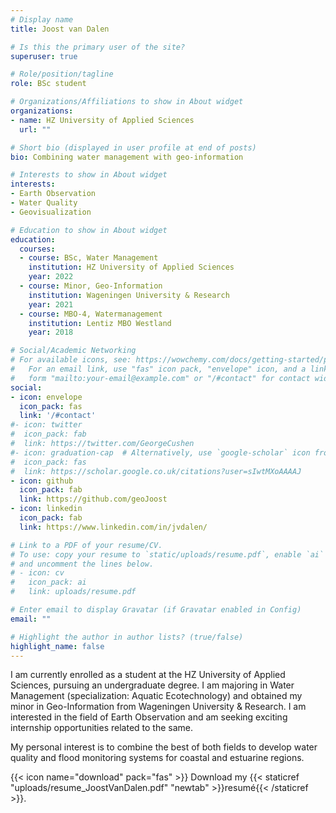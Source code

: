```yaml
---
# Display name
title: Joost van Dalen

# Is this the primary user of the site?
superuser: true

# Role/position/tagline
role: BSc student

# Organizations/Affiliations to show in About widget
organizations:
- name: HZ University of Applied Sciences
  url: ""

# Short bio (displayed in user profile at end of posts)
bio: Combining water management with geo-information

# Interests to show in About widget
interests:
- Earth Observation
- Water Quality
- Geovisualization

# Education to show in About widget
education:
  courses:
  - course: BSc, Water Management
    institution: HZ University of Applied Sciences
    year: 2022
  - course: Minor, Geo-Information
    institution: Wageningen University & Research
    year: 2021
  - course: MBO-4, Watermanagement
    institution: Lentiz MBO Westland
    year: 2018

# Social/Academic Networking
# For available icons, see: https://wowchemy.com/docs/getting-started/page-builder/#icons
#   For an email link, use "fas" icon pack, "envelope" icon, and a link in the
#   form "mailto:your-email@example.com" or "/#contact" for contact widget.
social:
- icon: envelope
  icon_pack: fas
  link: '/#contact'
#- icon: twitter
#  icon_pack: fab
#  link: https://twitter.com/GeorgeCushen
#- icon: graduation-cap  # Alternatively, use `google-scholar` icon from `ai` icon pack
#  icon_pack: fas
#  link: https://scholar.google.co.uk/citations?user=sIwtMXoAAAAJ
- icon: github
  icon_pack: fab
  link: https://github.com/geoJoost
- icon: linkedin
  icon_pack: fab
  link: https://www.linkedin.com/in/jvdalen/

# Link to a PDF of your resume/CV.
# To use: copy your resume to `static/uploads/resume.pdf`, enable `ai` icons in `params.toml`, 
# and uncomment the lines below.
# - icon: cv
#   icon_pack: ai
#   link: uploads/resume.pdf

# Enter email to display Gravatar (if Gravatar enabled in Config)
email: ""

# Highlight the author in author lists? (true/false)
highlight_name: false
---
```


I am currently enrolled as a student at the HZ University of Applied Sciences, pursuing an undergraduate degree. I am majoring in Water Management (specialization: Aquatic Ecotechnology) and obtained my minor in Geo-Information from Wageningen University & Research. I am interested in the field of Earth Observation and am seeking exciting internship opportunities related to the same.

My personal interest is to combine the best of both fields to develop water quality and flood monitoring systems for coastal and estuarine regions. 

{{< icon name="download" pack="fas" >}} Download my {{< staticref "uploads/resume_JoostVanDalen.pdf" "newtab" >}}resumé{{< /staticref >}}.